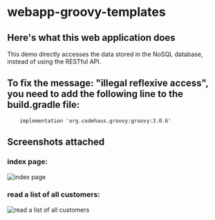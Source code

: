 # webapp-groovy-templates

## Here's what this web application does
This demo directly accesses the data stored in the NoSQL database, instead of using the RESTful API.

## To fix the message: "illegal reflexive access", you need to add the following line to the build.gradle file:
```
	implementation 'org.codehaus.groovy:groovy:3.0.6'
```

## Screenshots attached

### index page:

![index page]()

### read a list of all customers:

![read a list of all customers](https://github.com/paolomococci/webapp-workshop/blob/master/webapp-groovy-templates/webapp-groovy-templates_customer_read_all.png)
